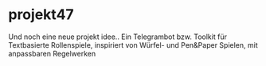 # projekt47
Und noch eine neue projekt idee.. Ein Telegrambot bzw. Toolkit für Textbasierte Rollenspiele, inspiriert von Würfel- und Pen&amp;Paper Spielen, mit anpassbaren Regelwerken
